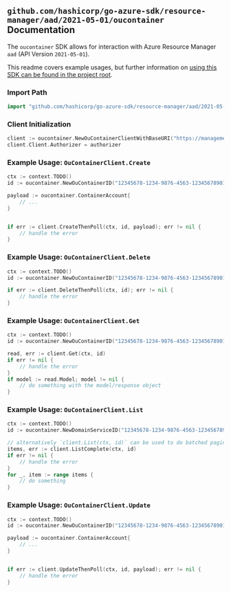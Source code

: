 
## `github.com/hashicorp/go-azure-sdk/resource-manager/aad/2021-05-01/oucontainer` Documentation

The `oucontainer` SDK allows for interaction with Azure Resource Manager `aad` (API Version `2021-05-01`).

This readme covers example usages, but further information on [using this SDK can be found in the project root](https://github.com/hashicorp/go-azure-sdk/tree/main/docs).

### Import Path

```go
import "github.com/hashicorp/go-azure-sdk/resource-manager/aad/2021-05-01/oucontainer"
```


### Client Initialization

```go
client := oucontainer.NewOuContainerClientWithBaseURI("https://management.azure.com")
client.Client.Authorizer = authorizer
```


### Example Usage: `OuContainerClient.Create`

```go
ctx := context.TODO()
id := oucontainer.NewOuContainerID("12345678-1234-9876-4563-123456789012", "example-resource-group", "domainServiceValue", "ouContainerValue")

payload := oucontainer.ContainerAccount{
	// ...
}


if err := client.CreateThenPoll(ctx, id, payload); err != nil {
	// handle the error
}
```


### Example Usage: `OuContainerClient.Delete`

```go
ctx := context.TODO()
id := oucontainer.NewOuContainerID("12345678-1234-9876-4563-123456789012", "example-resource-group", "domainServiceValue", "ouContainerValue")

if err := client.DeleteThenPoll(ctx, id); err != nil {
	// handle the error
}
```


### Example Usage: `OuContainerClient.Get`

```go
ctx := context.TODO()
id := oucontainer.NewOuContainerID("12345678-1234-9876-4563-123456789012", "example-resource-group", "domainServiceValue", "ouContainerValue")

read, err := client.Get(ctx, id)
if err != nil {
	// handle the error
}
if model := read.Model; model != nil {
	// do something with the model/response object
}
```


### Example Usage: `OuContainerClient.List`

```go
ctx := context.TODO()
id := oucontainer.NewDomainServiceID("12345678-1234-9876-4563-123456789012", "example-resource-group", "domainServiceValue")

// alternatively `client.List(ctx, id)` can be used to do batched pagination
items, err := client.ListComplete(ctx, id)
if err != nil {
	// handle the error
}
for _, item := range items {
	// do something
}
```


### Example Usage: `OuContainerClient.Update`

```go
ctx := context.TODO()
id := oucontainer.NewOuContainerID("12345678-1234-9876-4563-123456789012", "example-resource-group", "domainServiceValue", "ouContainerValue")

payload := oucontainer.ContainerAccount{
	// ...
}


if err := client.UpdateThenPoll(ctx, id, payload); err != nil {
	// handle the error
}
```
